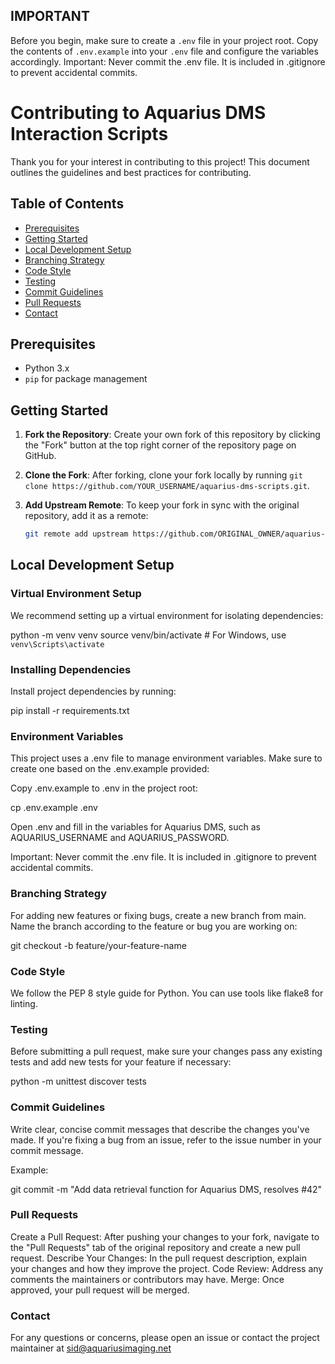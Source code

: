 ## IMPORTANT ##

Before you begin, make sure to create a `.env` file in your project root. Copy the contents of `.env.example` into your `.env` file and configure the variables accordingly.
Important: Never commit the .env file. It is included in .gitignore to prevent accidental commits.


# Contributing to Aquarius DMS Interaction Scripts

Thank you for your interest in contributing to this project! This document outlines the guidelines and best practices for contributing.

## Table of Contents

- [Prerequisites](#prerequisites)
- [Getting Started](#getting-started)
- [Local Development Setup](#local-development-setup)
- [Branching Strategy](#branching-strategy)
- [Code Style](#code-style)
- [Testing](#testing)
- [Commit Guidelines](#commit-guidelines)
- [Pull Requests](#pull-requests)
- [Contact](#contact)

## Prerequisites

- Python 3.x
- `pip` for package management

## Getting Started

1. **Fork the Repository**: Create your own fork of this repository by clicking the "Fork" button at the top right corner of the repository page on GitHub.
2. **Clone the Fork**: After forking, clone your fork locally by running `git clone https://github.com/YOUR_USERNAME/aquarius-dms-scripts.git`.
3. **Add Upstream Remote**: To keep your fork in sync with the original repository, add it as a remote:

    ```bash
    git remote add upstream https://github.com/ORIGINAL_OWNER/aquarius-dms-scripts.git
    ```

## Local Development Setup

### Virtual Environment Setup

We recommend setting up a virtual environment for isolating dependencies:


python -m venv venv
source venv/bin/activate  # For Windows, use `venv\Scripts\activate`


### Installing Dependencies
Install project dependencies by running:

pip install -r requirements.txt


###  Environment Variables
This project uses a .env file to manage environment variables. Make sure to create one based on the .env.example provided:

Copy .env.example to .env in the project root:

cp .env.example .env

Open .env and fill in the variables for Aquarius DMS, such as AQUARIUS_USERNAME and AQUARIUS_PASSWORD.

Important: Never commit the .env file. It is included in .gitignore to prevent accidental commits.

### Branching Strategy
For adding new features or fixing bugs, create a new branch from main. Name the branch according to the feature or bug you are working on:

git checkout -b feature/your-feature-name

### Code Style
We follow the PEP 8 style guide for Python. You can use tools like flake8 for linting.

### Testing
Before submitting a pull request, make sure your changes pass any existing tests and add new tests for your feature if necessary:

python -m unittest discover tests


### Commit Guidelines
Write clear, concise commit messages that describe the changes you've made. If you're fixing a bug from an issue, refer to the issue number in your commit message.

Example:

git commit -m "Add data retrieval function for Aquarius DMS, resolves #42"

### Pull Requests
Create a Pull Request: After pushing your changes to your fork, navigate to the "Pull Requests" tab of the original repository and create a new pull request.
Describe Your Changes: In the pull request description, explain your changes and how they improve the project.
Code Review: Address any comments the maintainers or contributors may have.
Merge: Once approved, your pull request will be merged.

### Contact
For any questions or concerns, please open an issue or contact the project maintainer at sid@aquariusimaging.net